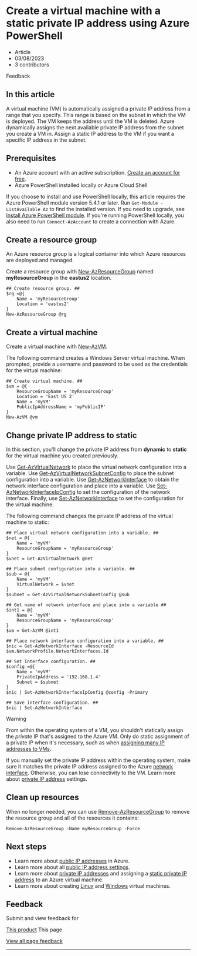 # Create a virtual machine with a static private IP address using Azure PowerShell

* Article
* 03/08/2023
* 3 contributors

Feedback

## In this article

A virtual machine (VM) is automatically assigned a private IP address from a range that you specify. This range is based on the subnet in which the VM is deployed. The VM keeps the address until the VM is deleted. Azure dynamically assigns the next available private IP address from the subnet you create a VM in. Assign a static IP address to the VM if you want a specific IP address in the subnet.

## Prerequisites

* An Azure account with an active subscription. [Create an account for free](https://azure.microsoft.com/free/?WT.mc_id=A261C142F).
* Azure PowerShell installed locally or Azure Cloud Shell

If you choose to install and use PowerShell locally, this article requires the Azure PowerShell module version 5.4.1 or later. Run `Get-Module -ListAvailable Az` to find the installed version. If you need to upgrade, see [Install Azure PowerShell module](/en-us/powershell/azure/install-azure-powershell). If you're running PowerShell locally, you also need to run `Connect-AzAccount` to create a connection with Azure.

## Create a resource group

An Azure resource group is a logical container into which Azure resources are deployed and managed.

Create a resource group with [New-AzResourceGroup](/en-us/powershell/module/az.resources/new-azresourcegroup) named **myResourceGroup** in the **eastus2** location.

```
## Create resource group. ##
$rg =@{
    Name = 'myResourceGroup'
    Location = 'eastus2'
}
New-AzResourceGroup @rg

```

## Create a virtual machine

Create a virtual machine with [New-AzVM](/en-us/powershell/module/az.compute/new-azvm).

The following command creates a Windows Server virtual machine. When prompted, provide a username and password to be used as the credentials for the virtual machine:

```
## Create virtual machine. ##
$vm = @{
    ResourceGroupName = 'myResourceGroup'
    Location = 'East US 2'
    Name = 'myVM'
    PublicIpAddressName = 'myPublicIP'
}
New-AzVM @vm

```

## Change private IP address to static

In this section, you'll change the private IP address from **dynamic** to **static** for the virtual machine you created previously.

Use [Get-AzVirtualNetwork](/en-us/powershell/module/az.network/get-azvirtualnetwork) to place the virtual network configuration into a variable. Use [Get-AzVirtualNetworkSubnetConfig](/en-us/powershell/module/az.network/get-azvirtualnetworksubnetconfig) to place the subnet configuration into a variable. Use [Get-AzNetworkInterface](/en-us/powershell/module/az.network/get-aznetworkinterface) to obtain the network interface configuration and place into a variable. Use [Set-AzNetworkInterfaceIpConfig](/en-us/powershell/module/az.network/set-aznetworkinterfaceipconfig) to set the configuration of the network interface. Finally, use [Set-AzNetworkInterface](/en-us/powershell/module/az.network/set-aznetworkinterface) to set the configuration for the virtual machine.

The following command changes the private IP address of the virtual machine to static:

```
## Place virtual network configuration into a variable. ##
$net = @{
    Name = 'myVM'
    ResourceGroupName = 'myResourceGroup'
}
$vnet = Get-AzVirtualNetwork @net

## Place subnet configuration into a variable. ##
$sub = @{
    Name = 'myVM'
    VirtualNetwork = $vnet
}
$subnet = Get-AzVirtualNetworkSubnetConfig @sub

## Get name of network interface and place into a variable ##
$int1 = @{
    Name = 'myVM'
    ResourceGroupName = 'myResourceGroup'
}
$vm = Get-AzVM @int1

## Place network interface configuration into a variable. ##
$nic = Get-AzNetworkInterface -ResourceId $vm.NetworkProfile.NetworkInterfaces.Id

## Set interface configuration. ##
$config =@{
    Name = 'myVM'
    PrivateIpAddress = '192.168.1.4'
    Subnet = $subnet
}
$nic | Set-AzNetworkInterfaceIpConfig @config -Primary

## Save interface configuration. ##
$nic | Set-AzNetworkInterface

```

Warning

From within the operating system of a VM, you shouldn't statically assign the *private* IP that's assigned to the Azure VM. Only do static assignment of a private IP when it's necessary, such as when [assigning many IP addresses to VMs](virtual-network-multiple-ip-addresses-portal).

If you manually set the private IP address within the operating system, make sure it matches the private IP address assigned to the Azure [network interface](virtual-network-network-interface-addresses#change-ip-address-settings). Otherwise, you can lose connectivity to the VM. Learn more about [private IP address](virtual-network-network-interface-addresses#private) settings.

## Clean up resources

When no longer needed, you can use [Remove-AzResourceGroup](/en-us/powershell/module/az.resources/remove-azresourcegroup) to remove the resource group and all of the resources it contains:

```
Remove-AzResourceGroup -Name myResourceGroup -Force

```

## Next steps

* Learn more about [public IP addresses](public-ip-addresses#public-ip-addresses) in Azure.
* Learn more about all [public IP address settings](virtual-network-public-ip-address#create-a-public-ip-address).
* Learn more about [private IP addresses](private-ip-addresses) and assigning a [static private IP address](virtual-network-network-interface-addresses#add-ip-addresses) to an Azure virtual machine.
* Learn more about creating [Linux](../../virtual-machines/windows/tutorial-manage-vm) and [Windows](../../virtual-machines/windows/tutorial-manage-vm) virtual machines.

## Feedback

Submit and view feedback for

[This product](https://feedback.azure.com/d365community/forum/8ae9bf04-8326-ec11-b6e6-000d3a4f0789?c=f2c41334-8326-ec11-b6e6-000d3a4f0789)
This page

[View all page feedback](https://github.com/MicrosoftDocs/azure-docs/issues)

---
